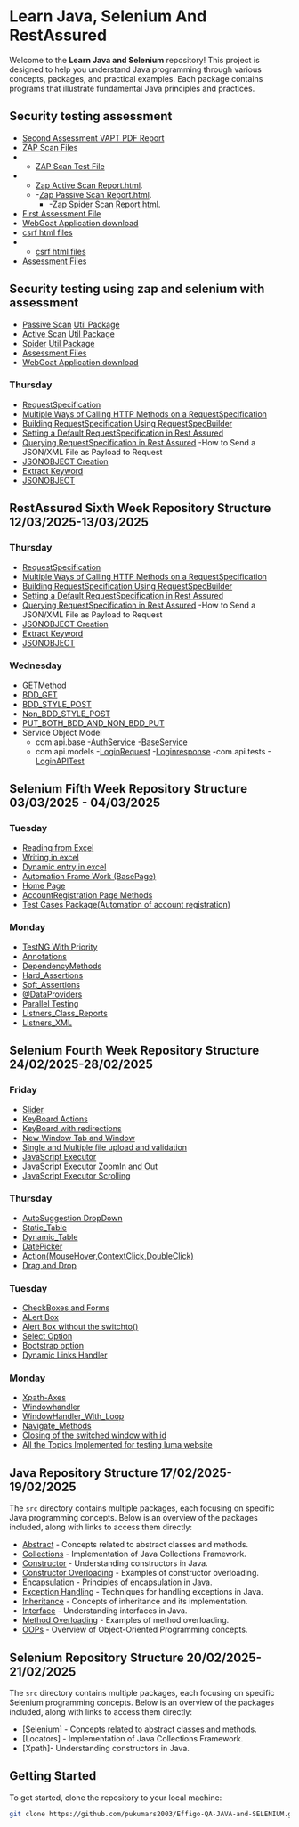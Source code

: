 # Learn Java, Selenium And RestAssured

Welcome to the **Learn Java and Selenium** repository! This project is designed to help you understand Java programming through various concepts, packages, and practical examples. Each package contains programs that illustrate fundamental Java principles and practices.  

## Security testing assessment
- [Second Assessment VAPT PDF Report](https://github.com/pukumars2003/Effigo-QA-JAVA-and-SELENIUM/tree/main/Security%20Assessment/First%20Assesment.pdf)
- [ZAP Scan Files](https://github.com/pukumars2003/Effigo-QA-JAVA-and-SELENIUM/blob/main/Security%20Assessment/SECURITY_TESTING_ACTIVE_SCAN_CONTEXT/src/main/java/Util/ZapUtil.java)
- - [ZAP Scan Test File](https://github.com/pukumars2003/Effigo-QA-JAVA-and-SELENIUM/blob/main/Security%20Assessment/SECURITY_TESTING_ACTIVE_SCAN_CONTEXT/src/test/java/ZapTest.java)
- - [Zap Active Scan Report.html](https://github.com/pukumars2003/Effigo-QA-JAVA-and-SELENIUM/blob/main/Security%20Assessment/SECURITY_TESTING_ACTIVE_SCAN_CONTEXT/reports/ActiveScan.html).
  - -[Zap Passive Scan Report.html](https://github.com/pukumars2003/Effigo-QA-JAVA-and-SELENIUM/blob/main/Security%20Assessment/SECURITY_TESTING_ACTIVE_SCAN_CONTEXT/reports/PassiveScan.html).
    - -[Zap Spider Scan Report.html](https://github.com/pukumars2003/Effigo-QA-JAVA-and-SELENIUM/blob/main/Security%20Assessment/SECURITY_TESTING_ACTIVE_SCAN_CONTEXT/reports/Spider.html).
- [First Assessment File](https://github.com/pukumars2003/Effigo-QA-JAVA-and-SELENIUM/tree/main/Security%20Assessment/First%20Assesment.pdf)
- [WebGoat Application download](https://github.com/WebGoat/WebGoat)
- [csrf html files](https://github.com/pukumars2003/Effigo-QA-JAVA-and-SELENIUM/tree/main/Security%20Assessment/csrf_level5.html)
- - [csrf html files](https://github.com/pukumars2003/Effigo-QA-JAVA-and-SELENIUM/tree/main/Security%20Assessment/csrf_level6.html)
- [Assessment Files](https://github.com/pukumars2003/Effigo-QA-JAVA-and-SELENIUM/tree/main/Security%20Assessment)

## Security testing using zap and selenium with assessment
- [Passive Scan](https://github.com/pukumars2003/Effigo-QA-JAVA-and-SELENIUM/blob/main/SECURITY_TESTING_ZAP/src/test/java/ZapTest.java)  [Util Package](https://github.com/pukumars2003/Effigo-QA-JAVA-and-SELENIUM/blob/main/SECURITY_TESTING_ZAP/src/main/java/Util/ZapUtil.java) 
- [Active Scan](https://github.com/pukumars2003/Effigo-QA-JAVA-and-SELENIUM/blob/main/SECURITY_TESTING_ACTIVE_SCAN_CONTEXT/src/test/java/ZapTest.java)  [Util Package](https://github.com/pukumars2003/Effigo-QA-JAVA-and-SELENIUM/blob/main/SECURITY_TESTING_ACTIVE_SCAN_CONTEXT/src/main/java/Util/ZapUtil.java)   
- [Spider](https://github.com/pukumars2003/Effigo-QA-JAVA-and-SELENIUM/blob/main/SECURITY_TESTING_SPIDER/src/test/java/ZapTest.java)  [Util Package](https://github.com/pukumars2003/Effigo-QA-JAVA-and-SELENIUM/blob/main/SECURITY_TESTING_SPIDER/src/Main/java/Util/ZapUtil.java) 
- [Assessment Files](https://github.com/pukumars2003/Effigo-QA-JAVA-and-SELENIUM/tree/main/Security%20Assessment)
- [WebGoat Application download](https://github.com/WebGoat/WebGoat)





### Thursday
- [RequestSpecification](https://github.com/pukumars2003/Effigo-QA-JAVA-and-SELENIUM/blob/main/RestAssured_Automation_FrameWork/src/test/java/Basics/ORequestSpecification.java)   
- [Multiple Ways of Calling HTTP Methods on a RequestSpecification](https://github.com/pukumars2003/Effigo-QA-JAVA-and-SELENIUM/blob/main/RestAssured_Automation_FrameWork/src/test/java/Basics/RequestSpecificationExample.java)  
- [Building RequestSpecification Using RequestSpecBuilder](https://github.com/pukumars2003/Effigo-QA-JAVA-and-SELENIUM/blob/main/RestAssured_Automation_FrameWork/src/test/java/Basics/RequestSpecBuilderExample.java) 
- [Setting a Default RequestSpecification in Rest Assured](https://github.com/pukumars2003/Effigo-QA-JAVA-and-SELENIUM/blob/main/RestAssured_Automation_FrameWork/src/test/java/Basics/DefaultRequestSpecificationExample.java)
- [Querying RequestSpecification in Rest Assured](https://github.com/pukumars2003/Effigo-QA-JAVA-and-SELENIUM/blob/main/RestAssured_Automation_FrameWork/src/test/java/Basics/QueryingRequestSpecificationExample.java)
-How to Send a JSON/XML File as Payload to Request
- [JSONOBJECT Creation](https://github.com/pukumars2003/Effigo-QA-JAVA-and-SELENIUM/blob/main/RestAssured_Automation_FrameWork/src/test/java/Basics/JSONOBJECT.java)
- [Extract Keyword](https://github.com/pukumars2003/Effigo-QA-JAVA-and-SELENIUM/blob/main/RestAssured_Automation_FrameWork/src/test/java/Basics/Extract_KeyWord.java)
- [JSONOBJECT](https://github.com/pukumars2003/Effigo-QA-JAVA-and-SELENIUM/blob/main/RestAssured_Automation_FrameWork/src/test/java/BasicsCreating_Booking.java)


## RestAssured Sixth Week Repository Structure  12/03/2025-13/03/2025

### Thursday
- [RequestSpecification](https://github.com/pukumars2003/Effigo-QA-JAVA-and-SELENIUM/blob/main/RestAssured_Automation_FrameWork/src/test/java/Basics/ORequestSpecification.java)   
- [Multiple Ways of Calling HTTP Methods on a RequestSpecification](https://github.com/pukumars2003/Effigo-QA-JAVA-and-SELENIUM/blob/main/RestAssured_Automation_FrameWork/src/test/java/Basics/RequestSpecificationExample.java)  
- [Building RequestSpecification Using RequestSpecBuilder](https://github.com/pukumars2003/Effigo-QA-JAVA-and-SELENIUM/blob/main/RestAssured_Automation_FrameWork/src/test/java/Basics/RequestSpecBuilderExample.java) 
- [Setting a Default RequestSpecification in Rest Assured](https://github.com/pukumars2003/Effigo-QA-JAVA-and-SELENIUM/blob/main/RestAssured_Automation_FrameWork/src/test/java/Basics/DefaultRequestSpecificationExample.java)
- [Querying RequestSpecification in Rest Assured](https://github.com/pukumars2003/Effigo-QA-JAVA-and-SELENIUM/blob/main/RestAssured_Automation_FrameWork/src/test/java/Basics/QueryingRequestSpecificationExample.java)
-How to Send a JSON/XML File as Payload to Request
- [JSONOBJECT Creation](https://github.com/pukumars2003/Effigo-QA-JAVA-and-SELENIUM/blob/main/RestAssured_Automation_FrameWork/src/test/java/Basics/JSONOBJECT.java)
- [Extract Keyword](https://github.com/pukumars2003/Effigo-QA-JAVA-and-SELENIUM/blob/main/RestAssured_Automation_FrameWork/src/test/java/Basics/Extract_KeyWord.java)
- [JSONOBJECT](https://github.com/pukumars2003/Effigo-QA-JAVA-and-SELENIUM/blob/main/RestAssured_Automation_FrameWork/src/test/java/BasicsCreating_Booking.java)
 
### Wednesday
- [GETMethod](https://github.com/pukumars2003/Effigo-QA-JAVA-and-SELENIUM/blob/main/RestAssured_Automation_FrameWork/src/test/java/Basics/GetMethod.java)   
- [BDD_GET](https://github.com/pukumars2003/Effigo-QA-JAVA-and-SELENIUM/blob/main/RestAssured_Automation_FrameWork/src/test/java/Basics/BDD.java)  
- [BDD_STYLE_POST](https://github.com/pukumars2003/Effigo-QA-JAVA-and-SELENIUM/blob/main/RestAssured_Automation_FrameWork/src/test/java/Basics/BDD_STYLE_POST.java) 
- [Non_BDD_STYLE_POST](https://github.com/pukumars2003/Effigo-QA-JAVA-and-SELENIUM/blob/main/RestAssured_Automation_FrameWork/src/test/java/Basics/NON_BDD_POST_Request.java)
- [PUT_BOTH_BDD_AND_NON_BDD_PUT](https://github.com/pukumars2003/Effigo-QA-JAVA-and-SELENIUM/blob/main/RestAssured_Automation_FrameWork/src/test/java/Basics/PUT_BOTH_BDD_AND_NON_BDD.java)
- Service Object Model
  - com.api.base
      -[AuthService](https://github.com/pukumars2003/Effigo-QA-JAVA-and-SELENIUM/blob/main/RestAssured_Automation_FrameWork/src/test/java/com/api/base/AuthService.java)
      -[BaseService](https://github.com/pukumars2003/Effigo-QA-JAVA-and-SELENIUM/blob/main/RestAssured_Automation_FrameWork/src/test/java/com/api/base/BaseService.java)
  - com.api.models
      -[LoginRequest](https://github.com/pukumars2003/Effigo-QA-JAVA-and-SELENIUM/blob/main/RestAssured_Automation_FrameWork/src/test/java/com/api/models/request/LoginRequest.java)
      -[Loginresponse](https://github.com/pukumars2003/Effigo-QA-JAVA-and-SELENIUM/blob/main/RestAssured_Automation_FrameWork/src/test/java/com/api/models/response/LoginResponse.java)
   -com.api.tests
      -[LoginAPITest](https://github.com/pukumars2003/Effigo-QA-JAVA-and-SELENIUM/blob/main/RestAssured_Automation_FrameWork/src/test/java/com/api/tests/LoginAPITest.java)
 
 



## Selenium Fifth Week Repository Structure  03/03/2025 - 04/03/2025

### Tuesday
- [Reading from Excel](https://github.com/pukumars2003/Effigo-QA-JAVA-and-SELENIUM/blob/main/SELENIUM_FIFTH_WEEK/src/test/java/Tuesday/Reading_Excel_Data.java)   
- [Writing in excel](https://github.com/pukumars2003/Effigo-QA-JAVA-and-SELENIUM/blob/main/SELENIUM_FIFTH_WEEK/src/test/java/Tuesday/Writing_IN_Excel.java)  
- [Dynamic entry in excel](https://github.com/pukumars2003/Effigo-QA-JAVA-and-SELENIUM/blob/main/SELENIUM_FIFTH_WEEK/src/test/java/Tuesday/Creating_Excel_In_Dynamic.java) 
- [Automation Frame Work (BasePage)](https://github.com/pukumars2003/Effigo-QA-JAVA-and-SELENIUM/blob/main/Fifth_Week_Hybrid_FrameWork/src/test/java/pageObjects/BasePage.java)
- [Home Page](https://github.com/pukumars2003/Effigo-QA-JAVA-and-SELENIUM/blob/main/Fifth_Week_Hybrid_FrameWork/src/test/java/pageObjects/HomePage.java)
- [AccountRegistration Page Methods](https://github.com/pukumars2003/Effigo-QA-JAVA-and-SELENIUM/blob/main/Fifth_Week_Hybrid_FrameWork/src/test/java/pageObjects/AccountRegistrationPage.java)
- [Test Cases Package(Automation of account registration)](https://github.com/pukumars2003/Effigo-QA-JAVA-and-SELENIUM/blob/main/Fifth_Week_Hybrid_FrameWork/src/test/java/testCases/TC001_AccountRegistrationTest.java)


### Monday
- [TestNG With Priority](https://github.com/pukumars2003/Effigo-QA-JAVA-and-SELENIUM/blob/main/SELENIUM_FIFTH_WEEK/src/test/java/Monday_INITIAL/Zeorth.java)   
- [Annotations](https://github.com/pukumars2003/Effigo-QA-JAVA-and-SELENIUM/blob/main/SELENIUM_FIFTH_WEEK/src/test/java/Monday_INITIAL/First.java)  
- [DependencyMethods](https://github.com/pukumars2003/Effigo-QA-JAVA-and-SELENIUM/blob/main/SELENIUM_FIFTH_WEEK/src/test/java/Monday_INITIAL/DepedencyMethods.java) 
- [Hard_Assertions](https://github.com/pukumars2003/Effigo-QA-JAVA-and-SELENIUM/blob/main/SELENIUM_FIFTH_WEEK/src/test/java/Monday_INITIAL/Hard_Assertions.java)
- [Soft_Assertions](https://github.com/pukumars2003/Effigo-QA-JAVA-and-SELENIUM/blob/main/SELENIUM_FIFTH_WEEK/src/test/java/Monday_INITIAL/softassert_.java)
- [@DataProviders](https://github.com/pukumars2003/Effigo-QA-JAVA-and-SELENIUM/blob/main/SELENIUM_FIFTH_WEEK/src/test/java/Monday/First.java)
- [Parallel Testing](https://github.com/pukumars2003/Effigo-QA-JAVA-and-SELENIUM/blob/main/SELENIUM_FIFTH_WEEK/src/test/java/Monday/Parellel_Testing_Parameters.java)
- [Listners_Class_Reports](https://github.com/pukumars2003/Effigo-QA-JAVA-and-SELENIUM/blob/main/SELENIUM_FIFTH_WEEK/src/test/java/Monday/Listeners_Class_Report.java)
- [Listners_XML](https://github.com/pukumars2003/Effigo-QA-JAVA-and-SELENIUM/blob/main/SELENIUM_FIFTH_WEEK/src/test/java/Monday/lisntner_testng.xml)


## Selenium Fourth Week Repository Structure  24/02/2025-28/02/2025

### Friday
- [Slider](https://github.com/pukumars2003/Effigo-QA-JAVA-and-SELENIUM/blob/main/Selenium_fourth_Week/src/main/java/Friday/Slider.java)   
- [KeyBoard Actions](https://github.com/pukumars2003/Effigo-QA-JAVA-and-SELENIUM/blob/main/Selenium_fourth_Week/src/main/java/Friday/KeyBoard_Actions.java)  
- [KeyBoard with redirections](https://github.com/pukumars2003/Effigo-QA-JAVA-and-SELENIUM/blob/main/Selenium_fourth_Week/src/main/java/Friday/KeyBoard_With_Redirection.java) 
- [New Window Tab and Window](https://github.com/pukumars2003/Effigo-QA-JAVA-and-SELENIUM/blob/main/Selenium_fourth_Week/src/main/java/Friday/New_Window_Tab.java)
- [Single and Multiple file upload and validation](https://github.com/pukumars2003/Effigo-QA-JAVA-and-SELENIUM/blob/main/Selenium_fourth_Week/src/main/java/Friday/Single_File_Upload.java)
- [JavaScript Executor](https://github.com/pukumars2003/Effigo-QA-JAVA-and-SELENIUM/blob/main/Selenium_fourth_Week/src/main/java/Friday/Java_Script_Executor.java)
- [JavaScript Executor ZoomIn and Out](https://github.com/pukumars2003/Effigo-QA-JAVA-and-SELENIUM/blob/main/Selenium_fourth_Week/src/main/java/Friday/Javaexexecutor_zoomin_zoomout.java)
- [JavaScript Executor Scrolling](https://github.com/pukumars2003/Effigo-QA-JAVA-and-SELENIUM/blob/main/Selenium_fourth_Week/src/main/java/Friday/JavaScript_Scrolling_page.java)


### Thursday
- [AutoSuggestion DropDown](https://github.com/pukumars2003/Effigo-QA-JAVA-and-SELENIUM/blob/main/Selenium_fourth_Week/src/main/java/Thursday/Zeorth.java)   
- [Static_Table](https://github.com/pukumars2003/Effigo-QA-JAVA-and-SELENIUM/blob/main/Selenium_fourth_Week/src/main/java/Thursday/Table_Static.java)  
- [Dynamic_Table](https://github.com/pukumars2003/Effigo-QA-JAVA-and-SELENIUM/blob/main/Selenium_fourth_Week/src/main/java/Thursday/Dynamic_Table.java) 
- [DatePicker](https://github.com/pukumars2003/Effigo-QA-JAVA-and-SELENIUM/blob/main/Selenium_fourth_Week/src/main/java/Thursday/Date_Handler.java)
- [Action(MouseHover,ContextClick,DoubleClick)](https://github.com/pukumars2003/Effigo-QA-JAVA-and-SELENIUM/blob/main/Selenium_fourth_Week/src/main/java/Thursday/Mouse_Hover.java)
- [Drag and Drop](https://github.com/pukumars2003/Effigo-QA-JAVA-and-SELENIUM/blob/main/Selenium_fourth_Week/src/main/java/Thursday/Drag_Drop.java)


### Tuesday
- [CheckBoxes and Forms](https://github.com/pukumars2003/Effigo-QA-JAVA-and-SELENIUM/blob/main/Selenium_fourth_Week/src/main/java/Tuesday/Check_Box_And_Form.java)   
- [ALert Box](https://github.com/pukumars2003/Effigo-QA-JAVA-and-SELENIUM/blob/main/Selenium_fourth_Week/src/main/java/Tuesday/Alert_Window.java)  
- [Alert Box without the switchto()](https://github.com/pukumars2003/Effigo-QA-JAVA-and-SELENIUM/blob/main/Selenium_fourth_Week/src/main/java/Tuesday/Alert_Without_Switchto.java) 
- [Select Option](https://github.com/pukumars2003/Effigo-QA-JAVA-and-SELENIUM/blob/main/Selenium_fourth_Week/src/main/java/Tuesday/Select_Option.java)
- [Bootstrap option](https://github.com/pukumars2003/Effigo-QA-JAVA-and-SELENIUM/blob/main/Selenium_fourth_Week/src/main/java/Tuesday/BootStrap_DropDown.java)
- [Dynamic Links Handler](https://github.com/pukumars2003/Effigo-QA-JAVA-and-SELENIUM/blob/main/Selenium_fourth_Week/src/main/java/Tuesday/Dynamic_Links_Extractions.java)


### Monday  

- [Xpath-Axes](https://github.com/pukumars2003/Effigo-QA-JAVA-and-SELENIUM/blob/main/Selenium_fourth_Week/src/main/java/Monday/First.java)   
- [Windowhandler](https://github.com/pukumars2003/Effigo-QA-JAVA-and-SELENIUM/blob/main/Selenium_fourth_Week/src/main/java/Monday/Handling_Multiple_Browser_Window.java)  
- [WindowHandler_With_Loop](https://github.com/pukumars2003/Effigo-QA-JAVA-and-SELENIUM/blob/main/Selenium_fourth_Week/src/main/java/Monday/Handling_Multiple_Window_With_Loop.java) 
- [Navigate_Methods](https://github.com/pukumars2003/Effigo-QA-JAVA-and-SELENIUM/blob/main/Selenium_fourth_Week/src/main/java/Monday/Zeroth_Navigate.java)
- [Closing of the switched window with id](https://github.com/pukumars2003/Effigo-QA-JAVA-and-SELENIUM/blob/main/Selenium_fourth_Week/src/main/java/Monday/Closing_Multiple_Window_with_id.java)
- [All the Topics Implemented for testing luma website](https://github.com/pukumars2003/Effigo-QA-JAVA-and-SELENIUM/blob/main/Selenium_fourth_Week/src/main/java/Monday/First.java)










## Java Repository Structure  17/02/2025-19/02/2025

The `src` directory contains multiple packages, each focusing on specific Java programming concepts. Below is an overview of the packages included, along with links to access them directly:  

- [Abstract](https://github.com/pukumars2003/Effigo-QA-JAVA-and-SELENIUM/tree/main/Learn_Java/src/Abstract) - Concepts related to abstract classes and methods.  
- [Collections](https://github.com/pukumars2003/Effigo-QA-JAVA-and-SELENIUM/tree/main/Learn_Java/src/Collections) - Implementation of Java Collections Framework.  
- [Constructor](https://github.com/pukumars2003/Effigo-QA-JAVA-and-SELENIUM/tree/main/Learn_Java/src/Constructor) - Understanding constructors in Java.  
- [Constructor Overloading](https://github.com/pukumars2003/Effigo-QA-JAVA-and-SELENIUM/tree/main/Learn_Java/src/Constructor_overloading) - Examples of constructor overloading.  
- [Encapsulation](https://github.com/pukumars2003/Effigo-QA-JAVA-and-SELENIUM/tree/main/Learn_Java/src/Encapsulation) - Principles of encapsulation in Java.  
- [Exception Handling](https://github.com/pukumars2003/Effigo-QA-JAVA-and-SELENIUM/tree/main/Learn_Java/src/Exception_Handling) - Techniques for handling exceptions in Java.  
- [Inheritance](https://github.com/pukumars2003/Effigo-QA-JAVA-and-SELENIUM/tree/main/Learn_Java/src/Inheritance) - Concepts of inheritance and its implementation.  
- [Interface](https://github.com/pukumars2003/Effigo-QA-JAVA-and-SELENIUM/tree/main/Learn_Java/src/Interface) - Understanding interfaces in Java.  
- [Method Overloading](https://github.com/pukumars2003/Effigo-QA-JAVA-and-SELENIUM/tree/main/Learn_Java/src/Method_Overloading) - Examples of method overloading.  
- [OOPs](https://github.com/pukumars2003/Effigo-QA-JAVA-and-SELENIUM/tree/main/Learn_Java/src/oops) - Overview of Object-Oriented Programming concepts.


## Selenium Repository Structure  20/02/2025-21/02/2025

The `src` directory contains multiple packages, each focusing on specific Selenium programming concepts. Below is an overview of the packages included, along with links to access them directly:  

- [Selenium] - Concepts related to abstract classes and methods.  
- [Locators] - Implementation of Java Collections Framework.  
- [Xpath]- Understanding constructors in Java.  



## Getting Started  

To get started, clone the repository to your local machine:  

```bash  
git clone https://github.com/pukumars2003/Effigo-QA-JAVA-and-SELENIUM.git
